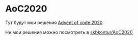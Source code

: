 # AoC2020
Тут будут мои решения [Advent of code 2020](https://adventofcode.com/)

Не мои решения можно посмотреть в [skbkontur/AoC2020](https://github.com/skbkontur/AoC2020)
